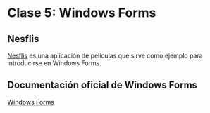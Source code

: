# Clase 5: Windows Forms

## Nesflis

[Nesflis](https://github.com/mariosouto/nesflis) es una aplicación de películas que sirve como ejemplo para introducirse en Windows Forms.

## Documentación oficial de Windows Forms

[Windows Forms](https://docs.microsoft.com/en-us/dotnet/framework/winforms/)

